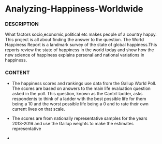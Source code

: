 # Analyzing-Happiness-Worldwide

### DESCRIPTION


What factors socio,economic,political etc makes people of a country happy. This project is all about finding the answer to the question.
The World Happiness Report is a landmark survey of the state of global happiness.This reports review the state of happiness in the world today and show how the new science of happiness explains personal and national variations in happiness.


### CONTENT

* The happiness scores and rankings use data from the Gallup World Poll. The scores are based on answers to the main life evaluation question asked in the poll. This question, known as the Cantril ladder, asks respondents to think of a ladder with the best possible life for them being a 10 and the worst possible life being a 0 and to rate their own current lives on that scale.

* The scores are from nationally representative samples for the years 2013-2016 and use the Gallup weights to make the estimates representative

* 
